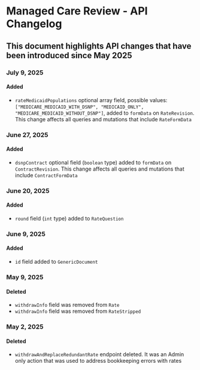 # Managed Care Review - API Changelog
## This document highlights API changes that have been introduced since May 2025

### July 9, 2025
#### Added
- `rateMedicaidPopulations` optional array field, possible values: `["MEDICARE_MEDICAID_WITH_DSNP", "MEDICAID_ONLY", "MEDICARE_MEDICAID_WITHOUT_DSNP"]`, added to `formData` on `RateRevision`. This change affects all queries and mutations that include `RateFormData`

### June 27, 2025
#### Added
- `dsnpContract` optional field (`boolean` type) added to `formData` on `ContractRevision`. This change affects all queries and mutations that include `ContractFormData`

### June 20, 2025
#### Added
- `round` field (`int` type) added to `RateQuestion`

### June 9, 2025
#### Added
- `id` field added to `GenericDocument`

### May 9, 2025
#### Deleted
- `withdrawInfo` field was removed from `Rate`
- `withdrawInfo` field was removed from `RateStripped`

### May 2, 2025
#### Deleted
- `withdrawAndReplaceRedundantRate` endpoint deleted. It was an Admin only action that was used to address bookkeeping errors with rates